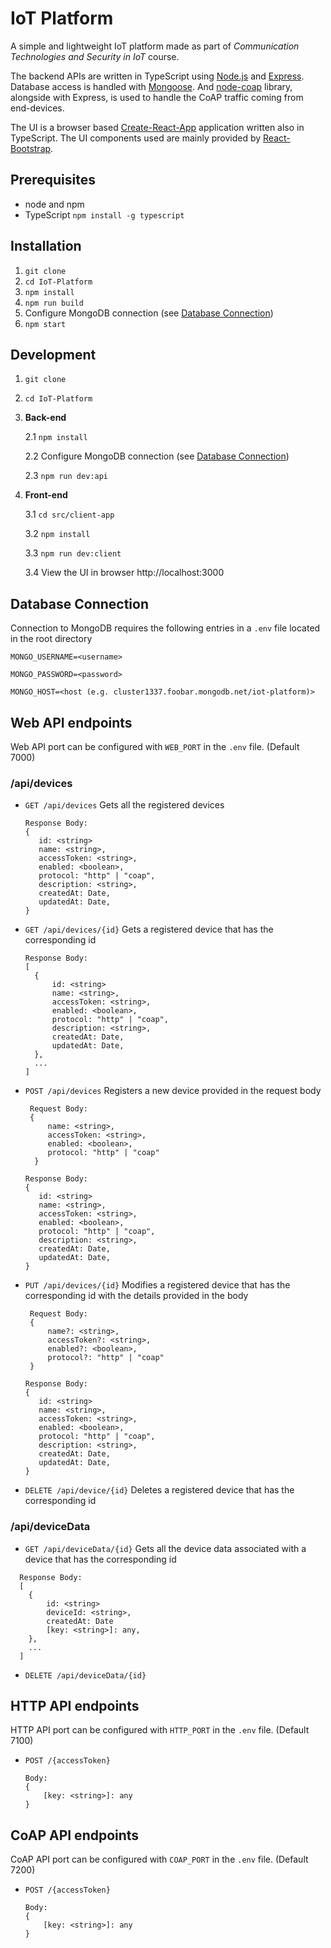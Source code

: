 # IoT Platform

A simple and lightweight IoT platform made as part of _Communication Technologies and Security in IoT_ course.

The backend APIs are written in TypeScript using [Node.js](https://nodejs.org/en/docs/) and [Express](https://expressjs.com/en/4x/api.html). Database access is handled with [Mongoose](https://mongoosejs.com/docs/guide.html). And [node-coap](https://github.com/mcollina/node-coap) library, alongside with Express, is used to handle the CoAP traffic coming from end-devices.

The UI is a browser based [Create-React-App](https://create-react-app.dev/docs/documentation-intro) application written also in TypeScript. The UI components used are mainly provided by [React-Bootstrap](https://react-bootstrap.github.io/getting-started/introduction/).

## Prerequisites

-   node and npm
-   TypeScript
    `npm install -g typescript`

## Installation

1. `git clone`
2. `cd IoT-Platform`
3. `npm install`
4. `npm run build`
5. Configure MongoDB connection (see [Database Connection](#database-connection))
6. `npm start`

## Development

1. `git clone`
2. `cd IoT-Platform`
3. **Back-end**

    2.1 `npm install`

    2.2 Configure MongoDB connection (see [Database Connection](#database-connection))

    2.3 `npm run dev:api`

4. **Front-end**

    3.1 `cd src/client-app`

    3.2 `npm install`

    3.3 `npm run dev:client`

    3.4 View the UI in browser http://localhost:3000

## Database Connection

Connection to MongoDB requires the following entries in a `.env` file located in the root directory

`MONGO_USERNAME=<username>`

`MONGO_PASSWORD=<password>`

`MONGO_HOST=<host (e.g. cluster1337.foobar.mongodb.net/iot-platform)>`

## Web API endpoints

Web API port can be configured with `WEB_PORT` in the `.env` file. (Default 7000)

### /api/devices

-   `GET /api/devices` Gets all the registered devices

    ```
    Response Body:
    {
       id: <string>
       name: <string>,
       accessToken: <string>,
       enabled: <boolean>,
       protocol: "http" | "coap",
       description: <string>,
       createdAt: Date,
       updatedAt: Date,
    }
    ```

-   `GET /api/devices/{id}` Gets a registered device that has the corresponding id

    ```
    Response Body:
    [
      {
          id: <string>
          name: <string>,
          accessToken: <string>,
          enabled: <boolean>,
          protocol: "http" | "coap",
          description: <string>,
          createdAt: Date,
          updatedAt: Date,
      },
      ...
    ]
    ```

-   `POST /api/devices` Registers a new device provided in the request body

    ```
     Request Body:
     {
         name: <string>,
         accessToken: <string>,
         enabled: <boolean>,
         protocol: "http" | "coap"
      }
    ```

    ```
    Response Body:
    {
       id: <string>
       name: <string>,
       accessToken: <string>,
       enabled: <boolean>,
       protocol: "http" | "coap",
       description: <string>,
       createdAt: Date,
       updatedAt: Date,
    }
    ```

-   `PUT /api/devices/{id}` Modifies a registered device that has the corresponding id with the details provided in the body

    ```
     Request Body:
     {
         name?: <string>,
         accessToken?: <string>,
         enabled?: <boolean>,
         protocol?: "http" | "coap"
     }
    ```

    ```
    Response Body:
    {
       id: <string>
       name: <string>,
       accessToken: <string>,
       enabled: <boolean>,
       protocol: "http" | "coap",
       description: <string>,
       createdAt: Date,
       updatedAt: Date,
    }
    ```

-   `DELETE /api/device/{id}` Deletes a registered device that has the corresponding id

### /api/deviceData

-   `GET /api/deviceData/{id}` Gets all the device data associated with a device that has the corresponding id

```
  Response Body:
  [
    {
        id: <string>
        deviceId: <string>,
        createdAt: Date
        [key: <string>]: any,
    },
    ...
  ]
```

-   `DELETE /api/deviceData/{id}`

## HTTP API endpoints

HTTP API port can be configured with `HTTP_PORT` in the `.env` file. (Default 7100)

-   `POST /{accessToken}`

    ```
    Body:
    {
        [key: <string>]: any
    }
    ```

## CoAP API endpoints

CoAP API port can be configured with `COAP_PORT` in the `.env` file. (Default 7200)

-   `POST /{accessToken}`

    ```
    Body:
    {
        [key: <string>]: any
    }
    ```
